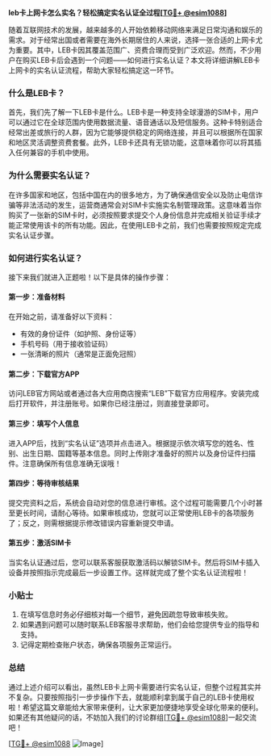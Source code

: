 **leb卡上网卡怎么实名？轻松搞定实名认证全过程[[TG💪+ @esim1088](https://t.me/s/esim1088)]**

随着互联网技术的发展，越来越多的人开始依赖移动网络来满足日常沟通和娱乐的需求。对于经常出国或者需要在海外长期居住的人来说，选择一张合适的上网卡尤为重要。其中，LEB卡因其覆盖范围广、资费合理而受到广泛欢迎。然而，不少用户在购买LEB卡后会遇到一个问题——如何进行实名认证？本文将详细讲解LEB卡上网卡的实名认证流程，帮助大家轻松搞定这一环节。

### 什么是LEB卡？

首先，我们先了解一下LEB卡是什么。LEB卡是一种支持全球漫游的SIM卡，用户可以通过它在全球范围内使用数据流量、语音通话以及短信服务。这种卡特别适合经常出差或旅行的人群，因为它能够提供稳定的网络连接，并且可以根据所在国家和地区灵活调整资费套餐。此外，LEB卡还具有无锁功能，这意味着你可以将其插入任何兼容的手机中使用。

### 为什么需要实名认证？

在许多国家和地区，包括中国在内的很多地方，为了确保通信安全以及防止电信诈骗等非法活动的发生，运营商通常会对SIM卡实施实名制管理政策。这意味着当你购买了一张新的SIM卡时，必须按照要求提交个人身份信息并完成相关验证手续才能正常使用该卡的所有功能。因此，在使用LEB卡之前，我们也需要按照规定完成实名认证步骤。

### 如何进行实名认证？

接下来我们就进入正题啦！以下是具体的操作步骤：

#### 第一步：准备材料
在开始之前，请准备好以下资料：
- 有效的身份证件（如护照、身份证等）
- 手机号码（用于接收验证码）
- 一张清晰的照片（通常是正面免冠照）

#### 第二步：下载官方APP
访问LEB官方网站或者通过各大应用商店搜索“LEB”下载官方应用程序。安装完成后打开软件，并注册账号。如果你已经注册过，则直接登录即可。

#### 第三步：填写个人信息
进入APP后，找到“实名认证”选项并点击进入。根据提示依次填写您的姓名、性别、出生日期、国籍等基本信息。同时上传刚才准备好的照片以及身份证件扫描件。注意确保所有信息准确无误哦！

#### 第四步：等待审核结果
提交完资料之后，系统会自动对您的信息进行审核。这个过程可能需要几个小时甚至更长时间，请耐心等待。如果审核成功，您就可以正常使用LEB卡的各项服务了；反之，则需根据提示修改错误内容重新提交申请。

#### 第五步：激活SIM卡
当实名认证通过后，您可以联系客服获取激活码以解锁SIM卡。然后将SIM卡插入设备并按照指示完成最后一步设置工作。这样就完成了整个实名认证流程啦！

### 小贴士

1. 在填写信息时务必仔细核对每一个细节，避免因疏忽导致审核失败。
2. 如果遇到问题可以随时联系LEB客服寻求帮助，他们会给您提供专业的指导和支持。
3. 记得定期检查账户状态，确保各项服务正常运行。

### 总结

通过上述介绍可以看出，虽然LEB卡上网卡需要进行实名认证，但整个过程其实并不复杂。只要按照指引一步步操作下去，就能顺利拿到属于自己的LEB卡使用权啦！希望这篇文章能给大家带来便利，让大家更加便捷地享受全球化带来的便利。如果还有其他疑问的话，不妨加入我们的讨论群组[[TG💪+ @esim1088](https://t.me/s/esim1088)]一起交流吧！

[[TG💪+ @esim1088](https://t.me/s/esim1088) ![Image](https://i.postimg.cc/4NQfJmqS/Snipaste-2025-05-13-00-14-12.png)]
